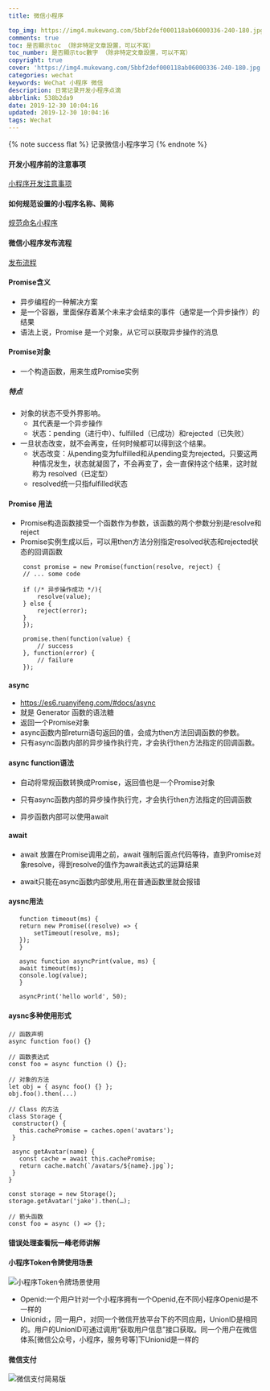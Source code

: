 ```yaml
---
title: 微信小程序

top_img: https://img4.mukewang.com/5bbf2def000118ab06000336-240-180.jpg
comments: true
toc: 是否顯示toc （除非特定文章設置，可以不寫）
toc_number: 是否顯示toc數字 （除非特定文章設置，可以不寫）
copyright: true
cover: 'https://img4.mukewang.com/5bbf2def000118ab06000336-240-180.jpg'
categories: wechat
keywords: WeChat 小程序 微信
description: 日常记录开发小程序点滴
abbrlink: 538b2da9
date: 2019-12-30 10:04:16
updated: 2019-12-30 10:04:16
tags: Wechat
---
```


<blockquote class="blockquote-center"></blockquote>
{% note success flat %}
记录微信小程序学习
{% endnote %}

#### 开发小程序前的注意事项

[小程序开发注意事项](https://cloud.tencent.com/developer/article/1552955)
#### 如何规范设置的小程序名称、简称
[规范命名小程序](https://developers.weixin.qq.com/community/develop/doc/0004221455ce78d413893d4b75b009?highLine=%25E7%2594%25B3%25E8%25AF%25B7%25E5%25A4%259A%25E4%25B8%25AA%25E5%25B0%258F%25E7%25A8%258B%25E5%25BA%258F)

#### 微信小程序发布流程
[发布流程](https://www.jianshu.com/p/a77b73f329e4)

#### Promise含义
- 异步编程的一种解决方案
- 是一个容器，里面保存着某个未来才会结束的事件（通常是一个异步操作）的结果
- 语法上说，Promise 是一个对象，从它可以获取异步操作的消息
#### Promise对象
-  一个构造函数，用来生成Promise实例
##### 特点
- 对象的状态不受外界影响。
    - 其代表是一个异步操作
    - 状态：pending（进行中）、fulfilled（已成功）和rejected（已失败）
- 一旦状态改变，就不会再变，任何时候都可以得到这个结果。
    - 状态改变：从pending变为fulfilled和从pending变为rejected。只要这两种情况发生，状态就凝固了，不会再变了，会一直保持这个结果，这时就称为 resolved（已定型）
    - resolved统一只指fulfilled状态
#### Promise 用法
- Promise构造函数接受一个函数作为参数，该函数的两个参数分别是resolve和reject
- Promise实例生成以后，可以用then方法分别指定resolved状态和rejected状态的回调函数
```
    const promise = new Promise(function(resolve, reject) {
    // ... some code

    if (/* 异步操作成功 */){
        resolve(value);
    } else {
        reject(error);
    }
    });

    promise.then(function(value) {
        // success
    }, function(error) {
        // failure
    });
```
#### async
-  https://es6.ruanyifeng.com/#docs/async
-  就是 Generator 函数的语法糖
-  返回一个Promise对象
-  async函数内部return语句返回的值，会成为then方法回调函数的参数。
- 只有async函数内部的异步操作执行完，才会执行then方法指定的回调函数。
#### async function语法
- 自动将常规函数转换成Promise，返回值也是一个Promise对象

- 只有async函数内部的异步操作执行完，才会执行then方法指定的回调函数

- 异步函数内部可以使用await
#### await
- await 放置在Promise调用之前，await 强制后面点代码等待，直到Promise对象resolve，得到resolve的值作为await表达式的运算结果

- await只能在async函数内部使用,用在普通函数里就会报错
#### aysnc用法
 ```
    function timeout(ms) {
    return new Promise((resolve) => {
        setTimeout(resolve, ms);
    });
    }

    async function asyncPrint(value, ms) {
    await timeout(ms);
    console.log(value);
    }

    asyncPrint('hello world', 50);
 ```
 #### aysnc多种使用形式
 ```
 // 函数声明
async function foo() {}

// 函数表达式
const foo = async function () {};

// 对象的方法
let obj = { async foo() {} };
obj.foo().then(...)

// Class 的方法
class Storage {
  constructor() {
    this.cachePromise = caches.open('avatars');
  }

  async getAvatar(name) {
    const cache = await this.cachePromise;
    return cache.match(`/avatars/${name}.jpg`);
  }
}

const storage = new Storage();
storage.getAvatar('jake').then(…);

// 箭头函数
const foo = async () => {};
 ```
#### 错误处理查看阮一峰老师讲解

#### 小程序Token令牌使用场景
![小程序Token令牌场景使用](https://i.loli.net/2020/03/22/TwCFRezYpZ8qyto.png)

- Openid:一个用户针对一个小程序拥有一个Openid,在不同小程序Openid是不一样的
- Unionid:，同一用户，对同一个微信开放平台下的不同应用，UnionID是相同的。用户的UnionID可通过调用“获取用户信息”接口获取。同一个用户在微信体系[微信公众号，小程序，服务号等]下Unionid是一样的

#### 微信支付
![微信支付简易版](https://i.loli.net/2020/03/22/Lj71lnU45gaZXkc.png)

